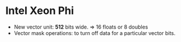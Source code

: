 Intel Xeon Phi
==============

* New vector unit: **512** bits wide. => 16 floats or 8 doubles
* Vector mask operations: to turn off data for a particular vector bits.




